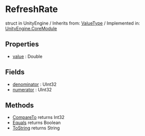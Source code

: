 # RefreshRate
struct in UnityEngine
 / Inherits from: <a href="https://docs.unity3d.com/6000.1/Documentation/ScriptReference/ValueType.html">ValueType</a> / Implemented in: <a href="https://docs.unity3d.com/6000.1/Documentation/ScriptReference/UnityEngine.CoreModule.html">UnityEngine.CoreModule</a>

## Properties
- <a href="https://docs.unity3d.com/6000.1/Documentation/ScriptReference/RefreshRate-value.html">value</a> : Double

## Fields
- <a href="https://docs.unity3d.com/6000.1/Documentation/ScriptReference/RefreshRate-denominator.html">denominator</a> : UInt32
- <a href="https://docs.unity3d.com/6000.1/Documentation/ScriptReference/RefreshRate-numerator.html">numerator</a> : UInt32

## Methods
- <a href="https://docs.unity3d.com/6000.1/Documentation/ScriptReference/RefreshRate.CompareTo.html">CompareTo</a> returns Int32
- <a href="https://docs.unity3d.com/6000.1/Documentation/ScriptReference/RefreshRate.Equals.html">Equals</a> returns Boolean
- <a href="https://docs.unity3d.com/6000.1/Documentation/ScriptReference/RefreshRate.ToString.html">ToString</a> returns String
